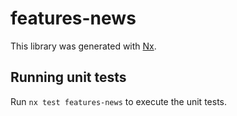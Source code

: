 # features-news

This library was generated with [Nx](https://nx.dev).

## Running unit tests

Run `nx test features-news` to execute the unit tests.

